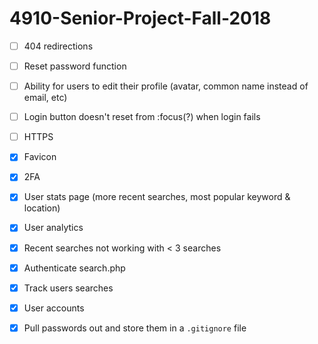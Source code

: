 # 4910-Senior-Project-Fall-2018

- [ ] 404 redirections

- [ ] Reset password function

- [ ] Ability for users to edit their profile (avatar, common name instead of email, etc)

- [ ] Login button doesn't reset from :focus(?) when login fails

- [ ] HTTPS

- [x] Favicon

- [x] 2FA

- [x] User stats page (more recent searches, most popular keyword & location)

- [x] User analytics

- [x] Recent searches not working with < 3 searches

- [x] Authenticate search.php

- [x] Track users searches

- [x] User accounts

- [x] Pull passwords out and store them in a `.gitignore` file
